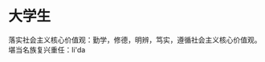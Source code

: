 # 大学生
落实社会主义核心价值观：勤学，修德，明辨，笃实，遵循社会主义核心价值观。
堪当名族复兴重任：li'da
<!--stackedit_data:
eyJoaXN0b3J5IjpbLTEyNzY2OTA4ODZdfQ==
-->